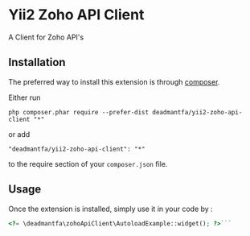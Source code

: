 Yii2 Zoho API Client
====================
A Client for Zoho API's

Installation
------------

The preferred way to install this extension is through [composer](http://getcomposer.org/download/).

Either run

```
php composer.phar require --prefer-dist deadmantfa/yii2-zoho-api-client "*"
```

or add

```
"deadmantfa/yii2-zoho-api-client": "*"
```

to the require section of your `composer.json` file.


Usage
-----

Once the extension is installed, simply use it in your code by  :

```php
<?= \deadmantfa\zohoApiClient\AutoloadExample::widget(); ?>```